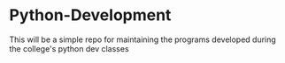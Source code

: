 # Python-Development
This will be a simple repo for maintaining the programs developed during the college's python dev classes
